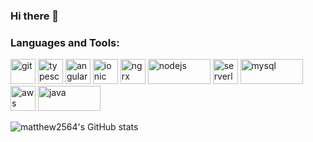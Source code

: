 ### Hi there 👋

<!--
**matthew2564/matthew2564** is a ✨ _special_ ✨ repository because its `README.md` (this file) appears on your GitHub profile.

Here are some ideas to get you started:

- 🔭 I’m currently working on ...
- 🌱 I’m currently learning ...
- 👯 I’m looking to collaborate on ...
- 🤔 I’m looking for help with ...
- 💬 Ask me about ...
- 📫 How to reach me: ...
- 😄 Pronouns: ...
- ⚡ Fun fact: ...
-->
<h3 align="left">Languages and Tools:</h3>

<img src="https://www.vectorlogo.zone/logos/git-scm/git-scm-icon.svg" alt="git" width="40" height="40"/> </a> <a target="_blank" rel="noreferrer">
<img src="https://www.vectorlogo.zone/logos/typescriptlang/typescriptlang-icon.svg" alt="typescript" width="40" height="40"/> </a> <a target="_blank" rel="noreferrer">
<img src="https://www.vectorlogo.zone/logos/angular/angular-icon.svg" alt="angular" width="40" height="40"/> </a> <a target="_blank" rel="noreferrer">
<img src="https://www.vectorlogo.zone/logos/ionicframework/ionicframework-icon.svg" alt="ionic" width="40" height="40"/> </a> <a target="_blank" rel="noreferrer">
<img src="https://github.com/uiwjs/file-icons/blob/master/icon/ngrx-actions.svg" alt="ngrx" width="40" height="40"/> </a> <a target="_blank" rel="noreferrer">
<img src="https://www.vectorlogo.zone/logos/nodejs/nodejs-horizontal.svg" alt="nodejs" width="100" height="40"/> </a> <a target="_blank" rel="noreferrer">
<img src="https://www.vectorlogo.zone/logos/serverless/serverless-icon.svg" alt="serverless" width="40" height="40"/> </a> <a target="_blank" rel="noreferrer">
<img src="https://www.vectorlogo.zone/logos/mysql/mysql-horizontal.svg" alt="mysql" width="100" height="40"/> </a> <a target="_blank" rel="noreferrer">
<img src="https://www.vectorlogo.zone/logos/amazon_aws/amazon_aws-icon.svg" alt="aws" width="40" height="40"/> </a> <a target="_blank" rel="noreferrer">
<img src="https://www.vectorlogo.zone/logos/java/java-horizontal.svg" alt="java" width="100" height="40"/> </a> <a  target="_blank" rel="noreferrer">

![matthew2564's GitHub stats](https://github-readme-stats.vercel.app/api?username=matthew2564&show_icons=true&theme=radical)

